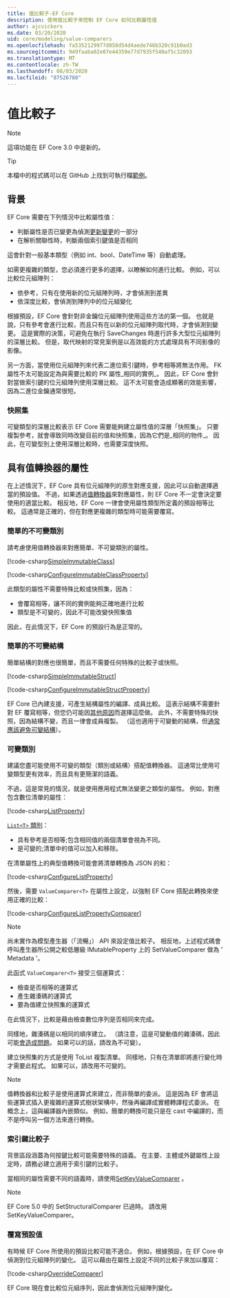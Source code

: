 ```yaml
---
title: 值比較子-EF Core
description: 使用值比較子來控制 EF Core 如何比較屬性值
author: ajcvickers
ms.date: 03/20/2020
uid: core/modeling/value-comparers
ms.openlocfilehash: fa5352129977d858d54d4aede746b320c91b0ad3
ms.sourcegitcommit: 949faaba02e07e44359e77d7935f540af5c32093
ms.translationtype: MT
ms.contentlocale: zh-TW
ms.lasthandoff: 08/03/2020
ms.locfileid: "87526780"
---
```

# <a name="value-comparers"></a>值比較子

> [!NOTE]  
> 這項功能在 EF Core 3.0 中是新的。

> [!TIP]  
> 本檔中的程式碼可以在 GitHub 上找到可執行檔[範例](https://github.com/dotnet/EntityFramework.Docs/tree/master/samples/core/Modeling/ValueConversions/)。

## <a name="background"></a>背景

EF Core 需要在下列情況中比較屬性值：

* 判斷屬性是否已變更為偵測[更新變更](xref:core/saving/basic)的一部分
* 在解析關聯性時，判斷兩個索引鍵值是否相同 

這會針對一般基本類型（例如 int、bool、DateTime 等）自動處理。

如需更複雜的類型，您必須進行更多的選擇，以瞭解如何進行比較。
例如，可以比較位元組陣列：

* 依參考，只有在使用新的位元組陣列時，才會偵測到差異
* 依深度比較，會偵測到陣列中的位元組變化

根據預設，EF Core 會針對非金鑰位元組陣列使用這些方法的第一個。
也就是說，只有參考會進行比較，而且只有在以新的位元組陣列取代時，才會偵測到變更。
這是實際的決策，可避免在執行 SaveChanges 時進行許多大型位元組陣列的深層比較。
但是，取代映射的常見案例是以高效能的方式處理具有不同影像的影像。

另一方面，當使用位元組陣列來代表二進位索引鍵時，參考相等將無法作用。
FK 屬性不太可能設定為與需要比較的 PK 屬性_相同的實例_。
因此，EF Core 會針對當做索引鍵的位元組陣列使用深層比較。
這不太可能會造成顯著的效能影響，因為二進位金鑰通常很短。

### <a name="snapshots"></a>快照集

可變類型的深層比較表示 EF Core 需要能夠建立屬性值的深層「快照集」。
只要複製參考，就會導致同時改變目前的值和快照集，因為它們是_相同的物件_。
因此，在可變型別上使用深層比較時，也需要深度快照。

## <a name="properties-with-value-converters"></a>具有值轉換器的屬性

在上述情況下，EF Core 具有位元組陣列的原生對應支援，因此可以自動選擇適當的預設值。
不過，如果透過[值轉換器](xref:core/modeling/value-conversions)來對應屬性，則 EF Core 不一定會決定要使用的適當比較。
相反地，EF Core 一律會使用屬性類型所定義的預設相等比較。
這通常是正確的，但在對應更複雜的類型時可能需要覆寫。

### <a name="simple-immutable-classes"></a>簡單的不可變類別

請考慮使用值轉換器來對應簡單、不可變類別的屬性。

[!code-csharp[SimpleImmutableClass](../../../samples/core/Modeling/ValueConversions/MappingImmutableClassProperty.cs?name=SimpleImmutableClass)]

[!code-csharp[ConfigureImmutableClassProperty](../../../samples/core/Modeling/ValueConversions/MappingImmutableClassProperty.cs?name=ConfigureImmutableClassProperty)]

此類型的屬性不需要特殊比較或快照集，因為：
* 會覆寫相等，讓不同的實例能夠正確地進行比較
* 類型是不可變的，因此不可能改變快照集值

因此，在此情況下，EF Core 的預設行為是正常的。

### <a name="simple-immutable-structs"></a>簡單的不可變結構

簡單結構的對應也很簡單，而且不需要任何特殊的比較子或快照。

[!code-csharp[SimpleImmutableStruct](../../../samples/core/Modeling/ValueConversions/MappingImmutableStructProperty.cs?name=SimpleImmutableStruct)]

[!code-csharp[ConfigureImmutableStructProperty](../../../samples/core/Modeling/ValueConversions/MappingImmutableStructProperty.cs?name=ConfigureImmutableStructProperty)]

EF Core 已內建支援，可產生結構屬性的編譯、成員比較。
這表示結構不需要針對 EF 覆寫相等，但您仍可能因[其他原因](/dotnet/csharp/programming-guide/statements-expressions-operators/how-to-define-value-equality-for-a-type)而選擇這麼做。
此外，不需要特殊的快照，因為結構不變，而且一律會成員複製。
（這也適用于可變動的結構，但[通常應該避免可變結構](/dotnet/csharp/write-safe-efficient-code)）。

### <a name="mutable-classes"></a>可變類別

建議您盡可能使用不可變的類型（類別或結構）搭配值轉換器。
這通常比使用可變類型更有效率，而且具有更簡潔的語義。

不過，這是常見的情況，就是使用應用程式無法變更之類型的屬性。
例如，對應包含數位清單的屬性： 

[!code-csharp[ListProperty](../../../samples/core/Modeling/ValueConversions/MappingListProperty.cs?name=ListProperty)]

[ `List<T>` 類別](/dotnet/api/system.collections.generic.list-1?view=netstandard-2.1)：
* 具有參考是否相等;包含相同值的兩個清單會視為不同。
* 是可變的;清單中的值可以加入和移除。

在清單屬性上的典型值轉換可能會將清單轉換為 JSON 的和：

[!code-csharp[ConfigureListProperty](../../../samples/core/Modeling/ValueConversions/MappingListProperty.cs?name=ConfigureListProperty)]

然後，需要 `ValueComparer<T>` 在屬性上設定，以強制 EF Core 搭配此轉換來使用正確的比較：

[!code-csharp[ConfigureListPropertyComparer](../../../samples/core/Modeling/ValueConversions/MappingListProperty.cs?name=ConfigureListPropertyComparer)]

> [!NOTE]  
> 尚未實作為模型產生器（「流暢」） API 來設定值比較子。
> 相反地，上述程式碼會呼叫產生器所公開之較低層級 IMutableProperty 上的 SetValueComparer 做為 ' Metadata '。

此函式 `ValueComparer<T>` 接受三個運算式：
* 檢查是否相等的運算式
* 產生雜湊碼的運算式
* 要為值建立快照集的運算式  

在此情況下，比較是藉由檢查數位序列是否相同來完成。

同樣地，雜湊碼是以相同的順序建立。
（請注意，這是可變動值的雜湊碼，因此可能[會造成問題](https://ericlippert.com/2011/02/28/guidelines-and-rules-for-gethashcode/)。
如果可以的話，請改為不可變）。

建立快照集的方式是使用 ToList 複製清單。
同樣地，只有在清單即將進行變化時才需要此程式。
如果可以，請改用不可變的。 

> [!NOTE]  
> 值轉換器和比較子是使用運算式來建立，而非簡單的委派。
> 這是因為 EF 會將這些運算式插入更複雜的運算式樹狀架構中，然後再編譯成實體轉譯程式委派。
> 在概念上，這與編譯器內嵌類似。
> 例如，簡單的轉換可能只是在 cast 中編譯的，而不是呼叫另一個方法來進行轉換。    

### <a name="key-comparers"></a>索引鍵比較子

背景區段涵蓋為何按鍵比較可能需要特殊的語義。
在主要、主體或外鍵屬性上設定時，請務必建立適用于索引鍵的比較子。

當相同的屬性需要不同的語義時，請使用[SetKeyValueComparer](/dotnet/api/microsoft.entityframeworkcore.mutablepropertyextensions.setkeyvaluecomparer?view=efcore-3.1) 。

> [!NOTE]  
> EF Core 5.0 中的 SetStructuralComparer 已過時。
> 請改用 SetKeyValueComparer。

### <a name="overriding-defaults"></a>覆寫預設值

有時候 EF Core 所使用的預設比較可能不適合。
例如，根據預設，在 EF Core 中偵測到位元組陣列的變化。
這可以藉由在屬性上設定不同的比較子來加以覆寫： 

[!code-csharp[OverrideComparer](../../../samples/core/Modeling/ValueConversions/OverridingByteArrayComparisons.cs?name=OverrideComparer)]

EF Core 現在會比較位元組序列，因此會偵測位元組陣列變化。
